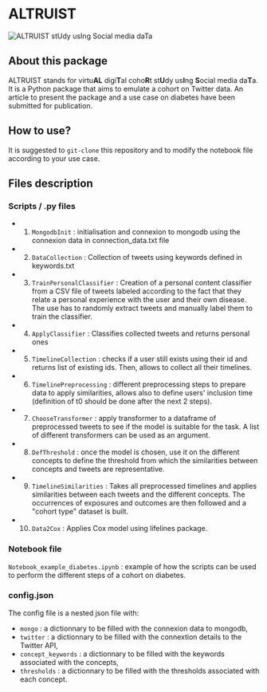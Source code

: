 # ALTRUIST

![ALTRUIST](https://user-images.githubusercontent.com/70756697/215432914-748359b1-8d62-4a10-b0e0-488c626aa46c.png)
stUdy usIng
Social media daTa
## About this package
ALTRUIST stands for virtu**AL** digi**T**al coho**R**t st**U**dy us**I**ng **S**ocial media da**T**a. It is a Python package that aims to emulate a cohort on Twitter data. An article to present the package and a use case on diabetes have been submitted for publication.

## How to use? 
It is suggested to `git-clone` this repository and to modify the notebook file according to your use case.

## Files description
### Scripts / .py files
- 1. `MongodbInit` : initialisation and connexion to mongodb using the connexion data in connection_data.txt file
- 2. `DataCollection` : Collection of tweets using keywords defined in keywords.txt
- 3. `TrainPersonalClassifier` : Creation of a personal content classifier from a CSV file of tweets labeled according to the fact that they relate a personal experience with the user and their own disease. The use has to randomly extract tweets and manually label them to train the classifier. 
- 4. `ApplyClassifier` : Classifies collected tweets and returns personal ones
- 5. `TimelineCollection` : checks if a user still exists using their id and returns list of existing ids. Then, allows to collect all their timelines.
- 6. `TimelinePreprocessing` : different preprocessing steps to prepare data to apply similarities, allows also to define users' inclusion time (definition of t0 should be done after the next 2 steps).
- 7. `ChooseTransformer` : apply transformer to a dataframe of preprocessed tweets to see if the model is suitable for the task. A list of different transformers can be used as an argument.
- 8. `DefThreshold` : once the model is chosen, use it on the different concepts to define the threshold from which the similarities between concepts and tweets are representative.
- 9. `TimelineSimilarities` : Takes all preprocessed timelines and applies similarities between each tweets and the different concepts. The occurrences of exposures and outcomes are then followed and a "cohort type" dataset is built. 
- 10. `Data2Cox` : Applies Cox model using lifelines package. 

### Notebook file
`Notebook_example_diabetes.ipynb` : example of how the scripts can be used to perform the different steps of a cohort on diabetes.

### config.json
The config file is a nested json file with: 
- `mongo` : a dictionnary to be filled with the connexion data to mongodb,
- `twitter` : a dictionnary to be filled with the connextion details to the Twitter API,
- `concept_keywords` : a dictionnary to be filled with the keywords associated with the concepts,
- `thresholds` : a dictionnary to be filled with the thresholds associated with each concept.

